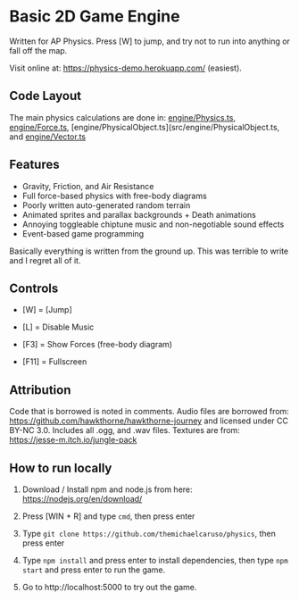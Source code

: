 # Basic 2D Game Engine
Written for AP Physics. Press [W] to jump, and try not to run into anything or fall off the map.

Visit online at: https://physics-demo.herokuapp.com/ (easiest).

## Code Layout

The main physics calculations are done in: [engine/Physics.ts](src/engine/Physics.ts), [engine/Force.ts](src/engine/Force.ts),  [engine/PhysicalObject.ts](src/engine/PhysicalObject.ts, and [engine/Vector.ts](src/engine/Vector.ts)

## Features
* Gravity, Friction, and Air Resistance
* Full force-based physics with free-body diagrams 
* Poorly written auto-generated random terrain
* Animated sprites and parallax backgrounds + Death animations
* Annoying toggleable chiptune music and non-negotiable sound effects
* Event-based game programming


Basically everything is written from the ground up. This was terrible to write and I regret all of it.


## Controls
* [W] = [Jump]

* [L] = Disable Music

* [F3] = Show Forces (free-body diagram)

* [F11] = Fullscreen

## Attribution
Code that is borrowed is noted in comments. Audio files are borrowed from: https://github.com/hawkthorne/hawkthorne-journey and licensed under CC BY-NC 3.0. Includes all .ogg, and .wav files. Textures are from: https://jesse-m.itch.io/jungle-pack

## How to run locally
1. Download / Install npm and node.js from here: https://nodejs.org/en/download/

2. Press [WIN + R] and type `cmd`, then press enter

3. Type `git clone https://github.com/themichaelcaruso/physics`, then press enter

4. Type `npm install` and press enter to install dependencies, then type `npm start` and press enter to run the game.

5. Go to http://localhost:5000 to try out the game.

